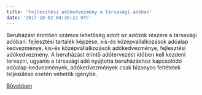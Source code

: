 ```yaml
---
title: 'Fejlesztési adókedvezmény a társasági adóban'
date: '2017-10-02 04:36:22 UTC'
---
```


Beruházást érintően számos lehetőség adott az adózók részére a társasági adóban: fejlesztési tartalék képzése, kis-és középvállalkozások adóalap kedvezménye, kis-és középvállalkozások adókedvezménye, fejlesztési adókedvezmény. A beruházást érintő adótervezést időben kell kezdeni tervezni, ugyanis a társasági adó nyújtotta beruházáshoz kapcsolódó adóalap-kedvezmények, adókedvezmények csak bizonyos feltételek teljesülése esetén vehetők igénybe.


[Bővebben](http://ift.tt/2xO4Ery)
